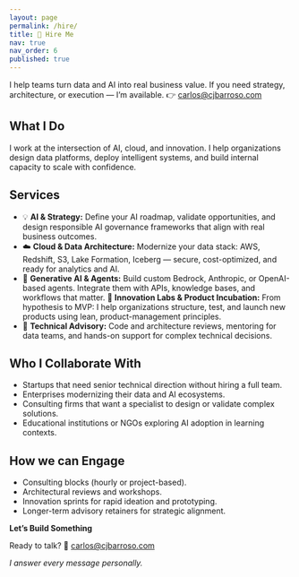 ```yaml
---
layout: page
permalink: /hire/
title: 🚀 Hire Me
nav: true
nav_order: 6
published: true
---
```


I help teams turn data and AI into real business value.
If you need strategy, architecture, or execution — I’m available.
👉 carlos@cjbarroso.com

## What I Do

I work at the intersection of AI, cloud, and innovation.
I help organizations design data platforms, deploy intelligent systems, and build internal capacity to scale with confidence.

## Services

- 💡 **AI & Strategy:** Define your AI roadmap, validate opportunities, and design responsible AI governance frameworks that align with real business outcomes.
- ☁️ **Cloud & Data Architecture:** Modernize your data stack: AWS, Redshift, S3, Lake Formation, Iceberg — secure, cost-optimized, and ready for analytics and AI.
- 🤖 **Generative AI & Agents:** Build custom Bedrock, Anthropic, or OpenAI-based agents. Integrate them with APIs, knowledge bases, and workflows that matter.
  🧭 **Innovation Labs & Product Incubation:** From hypothesis to MVP: I help organizations structure, test, and launch new products using lean, product-management principles.
- 🧱 **Technical Advisory:** Code and architecture reviews, mentoring for data teams, and hands-on support for complex technical decisions.

## Who I Collaborate With

- Startups that need senior technical direction without hiring a full team.
- Enterprises modernizing their data and AI ecosystems.
- Consulting firms that want a specialist to design or validate complex solutions.
- Educational institutions or NGOs exploring AI adoption in learning contexts.

## How we can Engage

- Consulting blocks (hourly or project-based).
- Architectural reviews and workshops.
- Innovation sprints for rapid ideation and prototyping.
- Longer-term advisory retainers for strategic alignment.

**Let’s Build Something**

Ready to talk?
📧 carlos@cjbarroso.com

_I answer every message personally._
